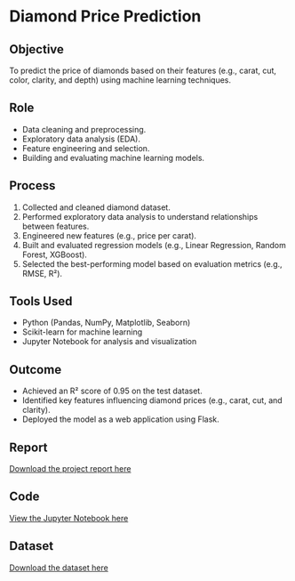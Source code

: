 # Diamond Price Prediction

## Objective
To predict the price of diamonds based on their features (e.g., carat, cut, color, clarity, and depth) using machine learning techniques.

## Role
- Data cleaning and preprocessing.
- Exploratory data analysis (EDA).
- Feature engineering and selection.
- Building and evaluating machine learning models.

## Process
1. Collected and cleaned diamond dataset.
2. Performed exploratory data analysis to understand relationships between features.
3. Engineered new features (e.g., price per carat).
4. Built and evaluated regression models (e.g., Linear Regression, Random Forest, XGBoost).
5. Selected the best-performing model based on evaluation metrics (e.g., RMSE, R²).

## Tools Used
- Python (Pandas, NumPy, Matplotlib, Seaborn)
- Scikit-learn for machine learning
- Jupyter Notebook for analysis and visualization

## Outcome
- Achieved an R² score of 0.95 on the test dataset.
- Identified key features influencing diamond prices (e.g., carat, cut, and clarity).
- Deployed the model as a web application using Flask.

## Report
[Download the project report here](../diamond-price-prediction/report/diamond-price-prediction-report.pdf)

## Code
[View the Jupyter Notebook here](../diamond-price-prediction/code/diamond-price-prediction.ipynb)

## Dataset
[Download the dataset here](../diamond-price-prediction/datasets/diamond-dataset.csv)
